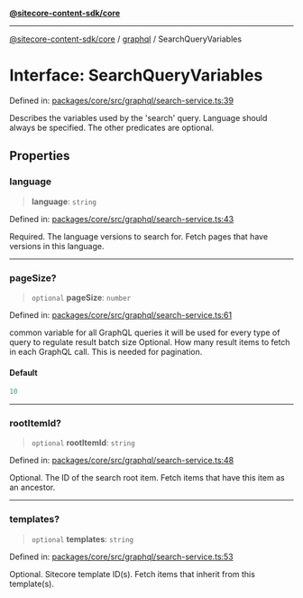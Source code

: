 [**@sitecore-content-sdk/core**](../../README.md)

***

[@sitecore-content-sdk/core](../../README.md) / [graphql](../README.md) / SearchQueryVariables

# Interface: SearchQueryVariables

Defined in: [packages/core/src/graphql/search-service.ts:39](https://github.com/Sitecore/xmc-jss-dev/blob/a044b326cf7fdf7e220ec3cd173873f1315ba099/packages/core/src/graphql/search-service.ts#L39)

Describes the variables used by the 'search' query. Language should always be specified.
The other predicates are optional.

## Properties

### language

> **language**: `string`

Defined in: [packages/core/src/graphql/search-service.ts:43](https://github.com/Sitecore/xmc-jss-dev/blob/a044b326cf7fdf7e220ec3cd173873f1315ba099/packages/core/src/graphql/search-service.ts#L43)

Required. The language versions to search for. Fetch pages that have versions in this language.

***

### pageSize?

> `optional` **pageSize**: `number`

Defined in: [packages/core/src/graphql/search-service.ts:61](https://github.com/Sitecore/xmc-jss-dev/blob/a044b326cf7fdf7e220ec3cd173873f1315ba099/packages/core/src/graphql/search-service.ts#L61)

common variable for all GraphQL queries
it will be used for every type of query to regulate result batch size
Optional. How many result items to fetch in each GraphQL call. This is needed for pagination.

#### Default

```ts
10
```

***

### rootItemId?

> `optional` **rootItemId**: `string`

Defined in: [packages/core/src/graphql/search-service.ts:48](https://github.com/Sitecore/xmc-jss-dev/blob/a044b326cf7fdf7e220ec3cd173873f1315ba099/packages/core/src/graphql/search-service.ts#L48)

Optional. The ID of the search root item. Fetch items that have this item as an ancestor.

***

### templates?

> `optional` **templates**: `string`

Defined in: [packages/core/src/graphql/search-service.ts:53](https://github.com/Sitecore/xmc-jss-dev/blob/a044b326cf7fdf7e220ec3cd173873f1315ba099/packages/core/src/graphql/search-service.ts#L53)

Optional. Sitecore template ID(s). Fetch items that inherit from this template(s).
